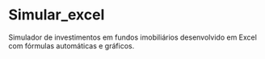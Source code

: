 # Simular_excel
Simulador de investimentos em fundos imobiliários desenvolvido em Excel com fórmulas automáticas e gráficos.
